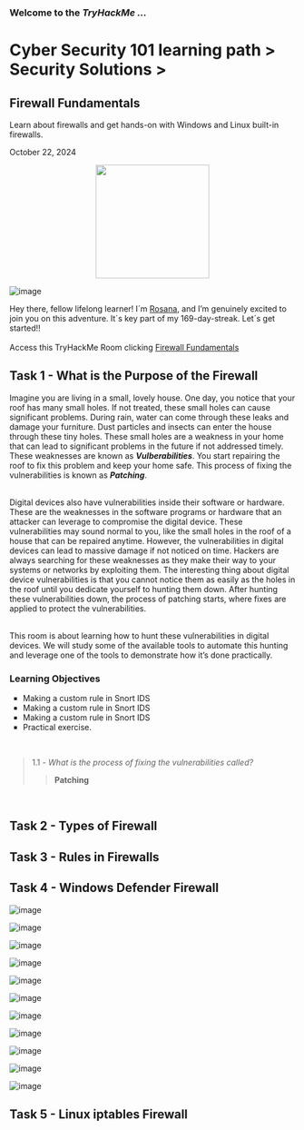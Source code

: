 <h3> Welcome to the <em>TryHackMe ...</em></h3>
<h1>Cyber Security 101 learning path > Security Solutions ></h1>
<h2>Firewall Fundamentals</h2>
<p>Learn about firewalls and get hands-on with Windows and Linux built-in firewalls.</p>
<p>October 22, 2024<br></p>

<center>
<img src="![image](https://github.com/user-attachments/assets/1bd6bc5d-2f08-455b-a72a-b42c1b0b95c7)"
height="200" width="200">
</center>

![image](https://github.com/user-attachments/assets/1661a1ec-f0a0-4ee5-89e4-9c24d7261fd2)






<p>Hey there, fellow lifelong learner! I´m <a href="https://www.linkedin.com/in/rosanafssantos/">Rosana</a>, and I’m genuinely excited to join you on this adventure. It´s key part of my 169-day-streak. Let´s get started!!<br><br>
Access this TryHackMe Room clicking <a href="https://tryhackme.com/r/room/firewallfundamentals">Firewall Fundamentals</a></p>

<h2>Task 1 - What is the Purpose of the Firewall</h2>
<p>Imagine you are living in a small, lovely house. One day, you notice that your roof has many small holes. If not treated, these small holes can cause significant problems. During rain, water can come through these leaks and damage your furniture. Dust particles and insects can enter the house through these tiny holes. These small holes are a weakness in your home that can lead to significant problems in the future if not addressed timely. These weaknesses are known as <strong><em>Vulberabilities</em></strong>. You start repairing the roof to fix this problem and keep your home safe. This process of fixing the vulnerabilities is known as <strong><em>Patching</em></strong>.<br><br>

Digital devices also have vulnerabilities inside their software or hardware. These are the weaknesses in the software programs or hardware that an attacker can leverage to compromise the digital device. These vulnerabilities may sound normal to you, like the small holes in the roof of a house that can be repaired anytime. However, the vulnerabilities in digital devices can lead to massive damage if not noticed on time. Hackers are always searching for these weaknesses as they make their way to your systems or networks by exploiting them. The interesting thing about digital device vulnerabilities is that you cannot notice them as easily as the holes in the roof until you dedicate yourself to hunting them down. After hunting these vulnerabilities down, the process of patching starts, where fixes are applied to protect the vulnerabilities.<br><br>

This room is about learning how to hunt these vulnerabilities in digital devices. We will study some of the available tools to automate this hunting and leverage one of the tools to demonstrate how it’s done practically.<br></p>
<h3>Learning Objectives</h3>
 <ul style="list-style-type:square">
    <li>Making a custom rule in Snort IDS</li>
    <li>Making a custom rule in Snort IDS</li>
    <li>Making a custom rule in Snort IDS</li>
    <li>Practical exercise.</li>
</ul><br></p>

> 1.1 - <em>What is the process of fixing the vulnerabilities called?</em><br>
>> <strong>Patching</strong><br>
<p><br></p>



<h2>Task 2 - Types of Firewall</h2>


<h2>Task 3 - Rules in Firewalls</h2>

<h2>Task 4 - Windows Defender Firewall</h2>

![image](https://github.com/user-attachments/assets/aa4af298-e179-42bd-b27d-4139bbda8c7c)

![image](https://github.com/user-attachments/assets/aee32e74-79a5-4a08-ab42-76c76779972c)

![image](https://github.com/user-attachments/assets/6a42e3ca-6712-4da7-9d5f-0ee69fe4f170)

![image](https://github.com/user-attachments/assets/7428d452-f6b6-463e-90da-89ff010c177e)

![image](https://github.com/user-attachments/assets/1f26e917-ef31-4292-b858-22ede54b09af)

![image](https://github.com/user-attachments/assets/a91a8816-5400-43d3-8573-7f123cc11810)

![image](https://github.com/user-attachments/assets/0afbbcca-c49a-46eb-a575-61f456082555)

![image](https://github.com/user-attachments/assets/4196d59b-0bb2-45ae-900a-53a048792c16)

![image](https://github.com/user-attachments/assets/cfd660f4-7e84-4626-b76d-ce9f631fc4e6)

![image](https://github.com/user-attachments/assets/45e8f2ec-19ec-426a-896b-2d956f01820c)



![image](https://github.com/user-attachments/assets/43fea11c-ef2f-463d-81fa-d6d8e12bfda5)















<h2>Task 5 - Linux iptables Firewall</h2>
